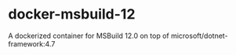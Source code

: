 # docker-msbuild-12
A dockerized container for MSBuild 12.0 on top of microsoft/dotnet-framework:4.7
